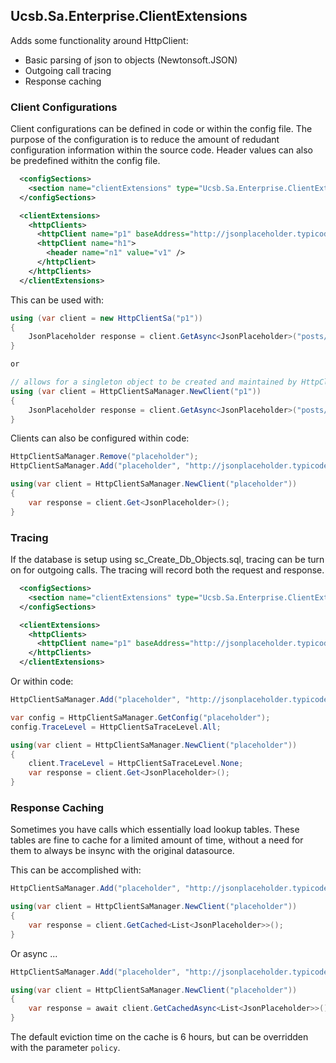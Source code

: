 ## Ucsb.Sa.Enterprise.ClientExtensions

Adds some functionality around HttpClient:

* Basic parsing of json to objects (Newtonsoft.JSON)
* Outgoing call tracing
* Response caching

### Client Configurations

Client configurations can be defined in code or within the config file. The purpose of the configuration is to reduce the
amount of redudant configuration information within the source code. Header values can also be predefined withitn the config
file.

```xml
  <configSections>
    <section name="clientExtensions" type="Ucsb.Sa.Enterprise.ClientExtensions.Configuration.ClientExtensionsConfigurationSection,Ucsb.Sa.Enterprise.ClientExtensions" />
  </configSections>

  <clientExtensions>
    <httpClients>
      <httpClient name="p1" baseAddress="http://jsonplaceholder.typicode.com" traceLevel="All|None" />
      <httpClient name="h1">
        <header name="n1" value="v1" />
      </httpClient>
    </httpClients>
  </clientExtensions>
```

This can be used with:
```csharp
using (var client = new HttpClientSa("p1"))
{
	JsonPlaceholder response = client.GetAsync<JsonPlaceholder>("posts/100").Result;
}

or

// allows for a singleton object to be created and maintained by HttpClientSaManager
using (var client = HttpClientSaManager.NewClient("p1"))
{
	JsonPlaceholder response = client.GetAsync<JsonPlaceholder>("posts/100").Result;
}
```

Clients can also be configured within code:
```csharp
HttpClientSaManager.Remove("placeholder");
HttpClientSaManager.Add("placeholder", "http://jsonplaceholder.typicode.com/posts/100");

using(var client = HttpClientSaManager.NewClient("placeholder"))
{
	var response = client.Get<JsonPlaceholder>();
}
```


### Tracing

If the database is setup using sc_Create_Db_Objects.sql, tracing can be turn on for outgoing calls.
The tracing will record both the request and response.

```xml
  <configSections>
    <section name="clientExtensions" type="Ucsb.Sa.Enterprise.ClientExtensions.Configuration.ClientExtensionsConfigurationSection,Ucsb.Sa.Enterprise.ClientExtensions" />
  </configSections>

  <clientExtensions>
    <httpClients>
      <httpClient name="p1" baseAddress="http://jsonplaceholder.typicode.com" traceLevel="All|None" />
    </httpClients>
  </clientExtensions>
```

Or within code:
```csharp
HttpClientSaManager.Add("placeholder", "http://jsonplaceholder.typicode.com/posts/100");

var config = HttpClientSaManager.GetConfig("placeholder");
config.TraceLevel = HttpClientSaTraceLevel.All;

using(var client = HttpClientSaManager.NewClient("placeholder"))
{
	client.TraceLevel = HttpClientSaTraceLevel.None;
	var response = client.Get<JsonPlaceholder>();
}
```


### Response Caching

Sometimes you have calls which essentially load lookup tables. These tables are fine to cache
for a limited amount of time, without a need for them to always be insync with the original
datasource.

This can be accomplished with:

```csharp
HttpClientSaManager.Add("placeholder", "http://jsonplaceholder.typicode.com/posts");

using(var client = HttpClientSaManager.NewClient("placeholder"))
{
	var response = client.GetCached<List<JsonPlaceholder>>();
}
```

Or async ...

```csharp
HttpClientSaManager.Add("placeholder", "http://jsonplaceholder.typicode.com/posts");

using(var client = HttpClientSaManager.NewClient("placeholder"))
{
	var response = await client.GetCachedAsync<List<JsonPlaceholder>>();
}
```

The default eviction time on the cache is 6 hours, but can be overridden with the parameter ```policy```.

 